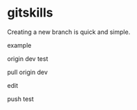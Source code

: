 # gitskills

Creating a new branch is quick and simple.

example

origin dev test

pull origin dev

edit

push test